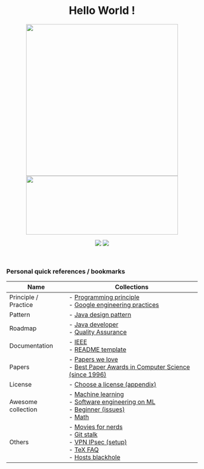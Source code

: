 <h1 align=center>Hello World !</h1>
<p align=center>
  <kbd><img width=400 src="https://github-readme-stats.vercel.app/api?username=robbinespu&bg_color=00000000&text_color=58a6ff&hide_border=true&disable_animations=true&include_all_commits=true"><img height=155 width=400 src="https://github-readme-stats.vercel.app/api/top-langs/?username=robbinespu&layout=compact&langs_count=10&bg_color=00000000&text_color=58a6ff&hide_border=true&disable_animations=true&card_width=485&line_height=35" /></kbd>
</p>


<p align=center>
<a href="https://gitlab.com/robbinespu"><img src="https://img.shields.io/badge/Gitlab--_.svg?style=social&logo=gitlab"></a>
<a href="https://twitter.com/robbinespu"><img src="https://img.shields.io/badge/Twitter--_.svg?style=social&logo=twitter"></a>
</p>

<p align=center>
  <a><img src="https://camo.githubusercontent.com/1f1a4bb9805c09a1d688e130d7e286eeeefee17852bbad84906fae6128abc663/68747470733a2f2f6261646765732e7075666c65722e6465762f636f6d6d6974732f796561726c792f726f6262696e657370753f7374796c653d666c61742d73717561726526636f6c6f723d677265656e266c6f676f3d676974687562" alt="" data-canonical-src="https://badges.pufler.dev/commits/yearly/robbinespu?style=flat-square&amp;color=green&amp;logo=github" style="max-width:100%;"></a>
<a><img src="https://camo.githubusercontent.com/5ec9fbd46dd520bc3385dee0e73d6a2505f4089b10fc8a28ee3cdf3838193bc3/68747470733a2f2f6261646765732e7075666c65722e6465762f636f6d6d6974732f6d6f6e74686c792f726f6262696e657370753f7374796c653d666c61742d73717561726526636f6c6f723d677265656e266c6f676f3d676974687562" alt="" data-canonical-src="https://badges.pufler.dev/commits/monthly/robbinespu?style=flat-square&amp;color=green&amp;logo=github" style="max-width:100%;"></a>
<a><img src="https://camo.githubusercontent.com/054d61cd31741a3b99b9734490fb4d2d9ae87388b853844ed5897176bfb5452f/68747470733a2f2f6261646765732e7075666c65722e6465762f636f6d6d6974732f7765656b6c792f726f6262696e657370753f7374796c653d666c61742d73717561726526636f6c6f723d677265656e266c6f676f3d676974687562" alt="" data-canonical-src="https://badges.pufler.dev/commits/weekly/robbinespu?style=flat-square&amp;color=green&amp;logo=github" style="max-width:100%;"></a>
</p>


### Personal quick references / bookmarks
|Name          | Collections   |
|--------------|----------------
|Principle / Practice     | - [Programming principle](https://github.com/RobbiNespu/programming-principles) <br> - [Google engineering practices](https://github.com/RobbiNespu/google-engineering-practices)
|Pattern       | - [Java design pattern](https://github.com/RobbiNespu/java-design-patterns)
|Roadmap       | - [Java developer](https://github.com/RobbiNespu/java-developer-roadmap)<br> - [Quality Assurance](https://github.com/RobbiNespu/Quality-Assurance-Road-Map)<br> 
|Documentation | - [IEEE](https://github.com/RobbiNespu/IEEE/) <br> - [README template](https://github.com/RobbiNespu/readmine)
|Papers        | - [Papers we love](https://github.com/RobbiNespu/papers-we-love/tree/master) <br> - [Best Paper Awards in Computer Science (since 1996)](https://jeffhuang.com/best_paper_awards/)
|License       | - [Choose a license (appendix)](https://choosealicense.com/appendix/)
|Awesome collection  | - [Machine learning](https://github.com/josephmisiti/awesome-machine-learning) <br> - [Software engineering on ML](https://github.com/RobbiNespu/awesome-seml) <br> - [Beginner (issues)](https://github.com/MunGell/awesome-for-beginners) <br> - [Math](https://github.com/RobbiNespu/awesome-math)
| Others       |  - [Movies for nerds](https://github.com/RobbiNespu/movies-for-hackers) <br> - [Git stalk](https://gitstalk.netlify.app/robbinespu) <br> - [VPN IPsec (setup)](https://github.com/RobbiNespu/setup-ipsec-vpn) <br> - [TeX FAQ](https://github.com/RobbiNespu/texfaq.github.io) <br> - [Hosts blackhole](https://github.com/RobbiNespu/blackhosts)
